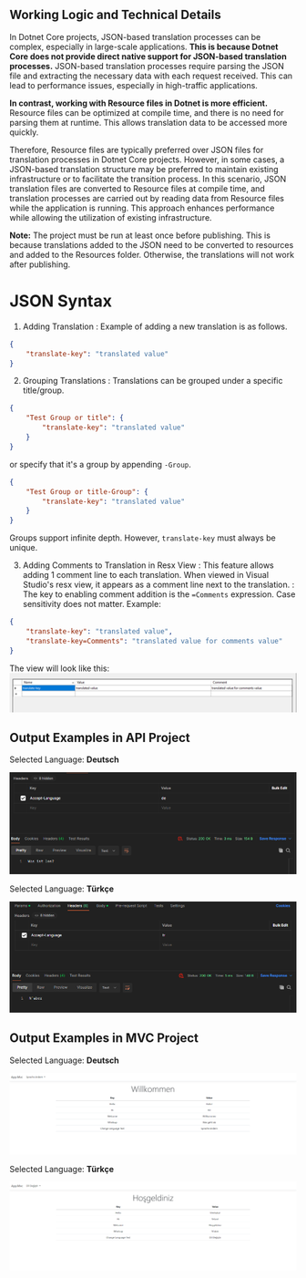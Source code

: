 ## Working Logic and Technical Details
In Dotnet Core projects, JSON-based translation processes can be complex, especially in large-scale applications. **This is because Dotnet Core does not provide direct native support for JSON-based translation processes.** JSON-based translation processes require parsing the JSON file and extracting the necessary data with each request received. This can lead to performance issues, especially in high-traffic applications.

**In contrast, working with Resource files in Dotnet is more efficient.** Resource files can be optimized at compile time, and there is no need for parsing them at runtime. This allows translation data to be accessed more quickly.

Therefore, Resource files are typically preferred over JSON files for translation processes in Dotnet Core projects. However, in some cases, a JSON-based translation structure may be preferred to maintain existing infrastructure or to facilitate the transition process. In this scenario, JSON translation files are converted to Resource files at compile time, and translation processes are carried out by reading data from Resource files while the application is running. This approach enhances performance while allowing the utilization of existing infrastructure.

**Note:** The project must be run at least once before publishing. This is because translations added to the JSON need to be converted to resources and added to the Resources folder. Otherwise, the translations will not work after publishing.

# JSON Syntax
1. Adding Translation
: Example of adding a new translation is as follows.
``` json
{
    "translate-key": "translated value"
}
```

2. Grouping Translations
: Translations can be grouped under a specific title/group.
``` json
{
    "Test Group or title": {
        "translate-key": "translated value"
    }
}
```
or specify that it's a group by appending `-Group`.
``` json
{
    "Test Group or title-Group": {
        "translate-key": "translated value"
    }
}
```
Groups support infinite depth. However, `translate-key` must always be unique.

3. Adding Comments to Translation in Resx View
: This feature allows adding 1 comment line to each translation. When viewed in Visual Studio's resx view, it appears as a comment line next to the translation.
: The key to enabling comment addition is the `=Comments` expression. Case sensitivity does not matter.
Example:
``` json
{
    "translate-key": "translated value",
    "translate-key=Comments": "translated value for comments value"
}
```
The view will look like this:
![image info](./Images/resx_comment_view.png)


## Output Examples in API Project
Selected Language: **Deutsch**

![image info](./Images/api_de_lang.png)

Selected Language: **Türkçe**

![image info](./Images/api_tr_lang.png)


## Output Examples in MVC Project
Selected Language: **Deutsch**

![image info](./Images/mvc_de_lang.png)

Selected Language: **Türkçe**

![image info](./Images/mvc_tr_lang.png)


